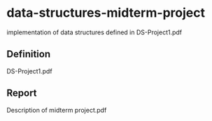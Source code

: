 # data-structures-midterm-project
implementation of data structures defined in DS-Project1.pdf

## Definition
DS-Project1.pdf

## Report
Description of midterm project.pdf
